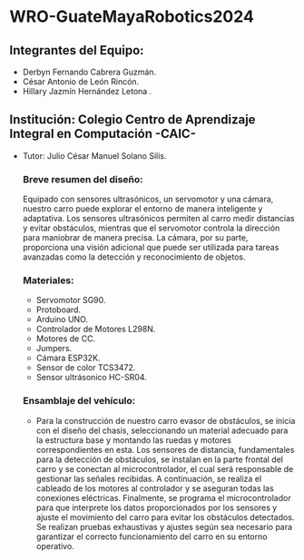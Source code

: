 # WRO-GuateMayaRobotics2024
## Integrantes del Equipo:
- Derbyn Fernando Cabrera Guzmán. <br/>
- César Antonio de León Rincón.<br/>
- Hillary Jazmín Hernández Letona .<br/>
## Institución: Colegio Centro de Aprendizaje Integral en Computación -CAIC- 
- Tutor: Julio César Manuel Solano Silis.
  ### Breve resumen del diseño:
  Equipado con sensores ultrasónicos, un servomotor y una cámara, nuestro carro puede explorar el entorno de manera inteligente y adaptativa. Los sensores ultrasónicos permiten al carro medir distancias y evitar obstáculos, mientras que el servomotor controla la dirección para maniobrar de manera precisa. La cámara, por su parte, proporciona una visión adicional que puede ser utilizada para tareas avanzadas como la detección y reconocimiento de objetos.
  ### Materiales:
  - Servomotor SG90. <br/>
  - Protoboard. <br/>
  - Arduino UNO. <br/>
  - Controlador de Motores L298N. <br/>
  - Motores de CC. <br/>
  - Jumpers. <br/>
  - Cámara ESP32K. <br/>
  - Sensor de color TCS3472. <br/>
  - Sensor ultrásonico HC-SR04. <br/>
  ### Ensamblaje del vehículo:
  - Para la construcción de nuestro carro evasor de obstáculos, se inicia con el diseño del chasis, seleccionando un material adecuado para la estructura base y montando las ruedas y motores correspondientes en esta. Los sensores de distancia, fundamentales para la detección de obstáculos, se instalan en la parte frontal del carro y se conectan al microcontrolador, el cual será responsable de gestionar las señales recibidas. A continuación, se realiza el cableado de los motores al controlador y se aseguran todas las conexiones eléctricas. Finalmente, se programa el microcontrolador para que interprete los datos proporcionados por los sensores y ajuste el movimiento del carro para evitar los obstáculos detectados. Se realizan pruebas exhaustivas y ajustes según sea necesario para garantizar el correcto funcionamiento del carro en su entorno operativo.
